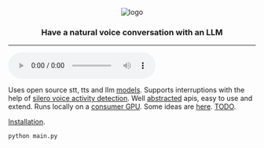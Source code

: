 <div align="center">

![logo](media/logo.gif)

<h3>

Have a natural voice conversation with an LLM

</h3>

</div>

---

<audio src="https://raw.githubusercontent.com/fakhirali/OpenVoiceChat/master/media/demo.mp3" controls preload></audio>

Uses open source stt, tts and llm [models](notes/Models.md).
Supports interruptions with the help of [silero voice activity detection](https://github.com/snakers4/silero-vad).
Well [abstracted](/tts) apis, easy to use and extend.
Runs locally on a [consumer GPU](https://www.nvidia.com/en-us/geforce/graphics-cards/30-series/rtx-3080-3080ti/).
Some ideas are [here](notes/Ideas.md). [TODO](notes/TODO.md).

[Installation](INSTALL.md).

```shell 
python main.py
```
